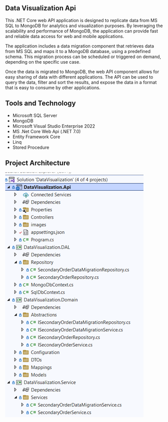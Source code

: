 ## Data Visualization Api
This .NET Core web API application is designed to replicate data from MS SQL to MongoDB for analytics and visualization purposes. By leveraging the scalability and performance of MongoDB, the application can provide fast and reliable data access for web and mobile applications.

The application includes a data migration component that retrieves data from MS SQL and maps it to a MongoDB database, using a predefined schema. This migration process can be scheduled or triggered on demand, depending on the specific use case.

Once the data is migrated to MongoDB, the web API component allows for easy sharing of data with different applications. The API can be used to query the data, filter and sort the results, and expose the data in a format that is easy to consume by other applications.

## Tools and Technology 
+ Microsoft SQL Server
+ MongoDB
+ Microsoft Visual Studio Enterprise 2022
+ MS .Net Core Web Api (.NET 7.0)
+ Entity Framework Core
+ Linq
+ Stored Procedure

## Project Architecture 
![Architecture](/DataVisualization.Api/images/ProjectView.PNG)
